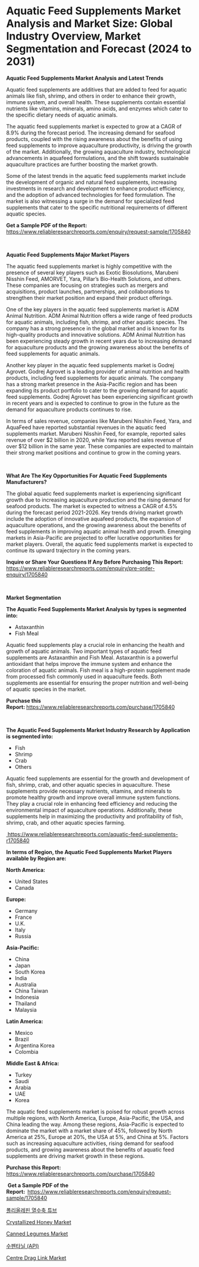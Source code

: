 <p><h1>Aquatic Feed Supplements Market Analysis and Market Size: Global Industry Overview, Market Segmentation and Forecast (2024 to 2031)</h1></p><p><strong>Aquatic Feed Supplements Market Analysis and Latest Trends</strong></p>
<p><p>Aquatic feed supplements are additives that are added to feed for aquatic animals like fish, shrimp, and others in order to enhance their growth, immune system, and overall health. These supplements contain essential nutrients like vitamins, minerals, amino acids, and enzymes which cater to the specific dietary needs of aquatic animals.</p><p>The aquatic feed supplements market is expected to grow at a CAGR of 8.9% during the forecast period. The increasing demand for seafood products, coupled with the rising awareness about the benefits of using feed supplements to improve aquaculture productivity, is driving the growth of the market. Additionally, the growing aquaculture industry, technological advancements in aquafeed formulations, and the shift towards sustainable aquaculture practices are further boosting the market growth.</p><p>Some of the latest trends in the aquatic feed supplements market include the development of organic and natural feed supplements, increasing investments in research and development to enhance product efficiency, and the adoption of advanced technologies for feed formulation. The market is also witnessing a surge in the demand for specialized feed supplements that cater to the specific nutritional requirements of different aquatic species.</p></p>
<p><strong>Get a Sample PDF of the Report:&nbsp;</strong> <a href="https://www.reliableresearchreports.com/enquiry/request-sample/1705840">https://www.reliableresearchreports.com/enquiry/request-sample/1705840</a></p>
<p>&nbsp;</p>
<p><strong>Aquatic Feed Supplements Major Market Players</strong></p>
<p><p>The aquatic feed supplements market is highly competitive with the presence of several key players such as Exotic Biosolutions, Marubeni Nisshin Feed, AMORVET, Yara, Pillar’s Bio-Health Solutions, and others. These companies are focusing on strategies such as mergers and acquisitions, product launches, partnerships, and collaborations to strengthen their market position and expand their product offerings.</p><p>One of the key players in the aquatic feed supplements market is ADM Animal Nutrition. ADM Animal Nutrition offers a wide range of feed products for aquatic animals, including fish, shrimp, and other aquatic species. The company has a strong presence in the global market and is known for its high-quality products and innovative solutions. ADM Animal Nutrition has been experiencing steady growth in recent years due to increasing demand for aquaculture products and the growing awareness about the benefits of feed supplements for aquatic animals.</p><p>Another key player in the aquatic feed supplements market is Godrej Agrovet. Godrej Agrovet is a leading provider of animal nutrition and health products, including feed supplements for aquatic animals. The company has a strong market presence in the Asia-Pacific region and has been expanding its product portfolio to cater to the growing demand for aquatic feed supplements. Godrej Agrovet has been experiencing significant growth in recent years and is expected to continue to grow in the future as the demand for aquaculture products continues to rise.</p><p>In terms of sales revenue, companies like Marubeni Nisshin Feed, Yara, and AquaFeed have reported substantial revenues in the aquatic feed supplements market. Marubeni Nisshin Feed, for example, reported sales revenue of over $2 billion in 2020, while Yara reported sales revenue of over $12 billion in the same year. These companies are expected to maintain their strong market positions and continue to grow in the coming years.</p></p>
<p>&nbsp;</p>
<p><strong>What Are The Key Opportunities For Aquatic Feed Supplements Manufacturers?</strong></p>
<p><p>The global aquatic feed supplements market is experiencing significant growth due to increasing aquaculture production and the rising demand for seafood products. The market is expected to witness a CAGR of 4.5% during the forecast period 2021-2026. Key trends driving market growth include the adoption of innovative aquafeed products, the expansion of aquaculture operations, and the growing awareness about the benefits of feed supplements in improving aquatic animal health and growth. Emerging markets in Asia-Pacific are projected to offer lucrative opportunities for market players. Overall, the aquatic feed supplements market is expected to continue its upward trajectory in the coming years.</p></p>
<p><strong>Inquire or Share Your Questions If Any Before Purchasing This Report:</strong> <a href="https://www.reliableresearchreports.com/enquiry/pre-order-enquiry/1705840">https://www.reliableresearchreports.com/enquiry/pre-order-enquiry/1705840</a></p>
<p>&nbsp;</p>
<p><strong>Market Segmentation</strong></p>
<p><strong>The Aquatic Feed Supplements Market Analysis by types is segmented into:</strong></p>
<p><ul><li>Astaxanthin</li><li>Fish Meal</li></ul></p>
<p><p>Aquatic feed supplements play a crucial role in enhancing the health and growth of aquatic animals. Two important types of aquatic feed supplements are Astaxanthin and Fish Meal. Astaxanthin is a powerful antioxidant that helps improve the immune system and enhance the coloration of aquatic animals. Fish meal is a high-protein supplement made from processed fish commonly used in aquaculture feeds. Both supplements are essential for ensuring the proper nutrition and well-being of aquatic species in the market.</p></p>
<p><strong>Purchase this Report:&nbsp;</strong><a href="https://www.reliableresearchreports.com/purchase/1705840">https://www.reliableresearchreports.com/purchase/1705840</a></p>
<p>&nbsp;</p>
<p><strong>The Aquatic Feed Supplements Market Industry Research by Application is segmented into:</strong></p>
<p><ul><li>Fish</li><li>Shrimp</li><li>Crab</li><li>Others</li></ul></p>
<p><p>Aquatic feed supplements are essential for the growth and development of fish, shrimp, crab, and other aquatic species in aquaculture. These supplements provide necessary nutrients, vitamins, and minerals to promote healthy growth and improve overall immune system functions. They play a crucial role in enhancing feed efficiency and reducing the environmental impact of aquaculture operations. Additionally, these supplements help in maximizing the productivity and profitability of fish, shrimp, crab, and other aquatic species farming.</p></p>
<p><a href="https://www.reliableresearchreports.com/aquatic-feed-supplements-r1705840">&nbsp;https://www.reliableresearchreports.com/aquatic-feed-supplements-r1705840</a></p>
<p><strong>In terms of Region, the Aquatic Feed Supplements Market Players available by Region are:</strong></p>
<p>
    <p> <strong> North America: </strong>
        <ul>
            <li>United States</li>
            <li>Canada</li>
        </ul>
        </p> 
    <p> <strong> Europe: </strong>
        <ul>
            <li>Germany</li>
            <li>France</li>
            <li>U.K.</li>
            <li>Italy</li>
            <li>Russia</li>
        </ul>
        </p> 
    <p> <strong> Asia-Pacific: </strong>
        <ul>
            <li>China</li>
            <li>Japan</li>
            <li>South Korea</li>
            <li>India</li>
            <li>Australia</li>
            <li>China Taiwan</li>
            <li>Indonesia</li>
            <li>Thailand</li>
            <li>Malaysia</li>
        </ul>
        </p> 
    <p> <strong> Latin America: </strong>
        <ul>
            <li>Mexico</li>
            <li>Brazil</li>
            <li>Argentina Korea</li>
            <li>Colombia</li>
        </ul>
        </p> 
    <p> <strong> Middle East & Africa: </strong>
        <ul>
            <li>Turkey</li>
            <li>Saudi</li>
            <li>Arabia</li>
            <li>UAE</li>
            <li>Korea</li>
        </ul>
    </p>
    </p>
<p><p>The aquatic feed supplements market is poised for robust growth across multiple regions, with North America, Europe, Asia-Pacific, the USA, and China leading the way. Among these regions, Asia-Pacific is expected to dominate the market with a market share of 45%, followed by North America at 25%, Europe at 20%, the USA at 5%, and China at 5%. Factors such as increasing aquaculture activities, rising demand for seafood products, and growing awareness about the benefits of aquatic feed supplements are driving market growth in these regions.</p></p>
<p><strong>Purchase this Report: </strong><a href="https://www.reliableresearchreports.com/purchase/1705840">https://www.reliableresearchreports.com/purchase/1705840</a></p>
<p>&nbsp;<strong>Get a Sample PDF of the Report:&nbsp;&nbsp;</strong><a href="https://www.reliableresearchreports.com/enquiry/request-sample/1705840">https://www.reliableresearchreports.com/enquiry/request-sample/1705840</a></p>
<p><strong></strong></p>
<p><p><a href="https://github.com/anton65482023/Market-Research-Report-List-1/blob/main/1903225109768.md">폴리올레핀 열수축 튜브</a></p><p><a href="https://issuu.com/reportprime-2/docs/crystallized-honey-market-size-2030.pptx">Crystallized Honey Market</a></p><p><a href="https://issuu.com/reportprime-2/docs/canned-legumes-market-size-2030.pptx">Canned Legumes Market</a></p><p><a href="https://github.com/Gregost89076vddcv/Market-Research-Report-List-1/blob/main/9395364109769.md">수펜타닐 (API)</a></p><p><a href="https://github.com/ashman753/Market-Research-Report-List-1/blob/main/centre-drag-link-market.md">Centre Drag Link Market</a></p></p>